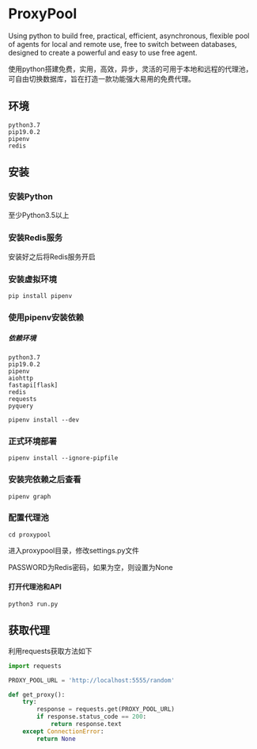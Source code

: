 # ProxyPool
Using python to build free, practical, efficient, asynchronous, flexible pool of agents for local and remote use, free to switch between databases, designed to create a powerful and easy to use free agent.

使用python搭建免费，实用，高效，异步，灵活的可用于本地和远程的代理池，可自由切换数据库，旨在打造一款功能强大易用的免费代理。

## 环境
```
python3.7
pip19.0.2
pipenv
redis

```

## 安装

### 安装Python
至少Python3.5以上

### 安装Redis服务
安装好之后将Redis服务开启

### 安装虚拟环境
```
pip install pipenv
```

### 使用pipenv安装依赖
##### 依赖环境
```
python3.7
pip19.0.2
pipenv
aiohttp
fastapi[flask]
redis
requests
pyquery

```

```
pipenv install --dev
```

### 正式环境部署
```
pipenv install --ignore-pipfile
```

### 安装完依赖之后查看
```
pipenv graph
```

### 配置代理池

```
cd proxypool
```

进入proxypool目录，修改settings.py文件

PASSWORD为Redis密码，如果为空，则设置为None


#### 打开代理池和API

```
python3 run.py
```

## 获取代理


利用requests获取方法如下

```python
import requests

PROXY_POOL_URL = 'http://localhost:5555/random'

def get_proxy():
    try:
        response = requests.get(PROXY_POOL_URL)
        if response.status_code == 200:
            return response.text
    except ConnectionError:
        return None
```

